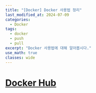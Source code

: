 ```yaml
---
title: "[Docker] Docker 사용법 정리"
last_modified_at: 2024-07-09
categories:
  - Docker
tags:
  - docker
  - push
  - pull
excerpt: "Docker 사용법에 대해 알아봅시다."
use_math: true
classes: wide
---
```


# [Docker Hub](https://hub.docker.com/)



